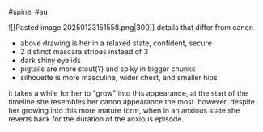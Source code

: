 #spinel #au

![[Pasted image 20250123151558.png|300]]
details that differ from canon
- above drawing is her in a relaxed state, confident, secure
- 2 distinct mascara stripes instead of 3
- dark shiny eyelids
- pigtails are more stout(?) and spiky in bigger chunks
- silhouette is more masculine, wider chest, and smaller hips

it takes a while for her to "grow" into this appearance, at the start of the timeline she resembles her canon appearance the most. however, despite her growing into this more mature form, when in an anxious state she reverts back for the duration of the anxious episode.